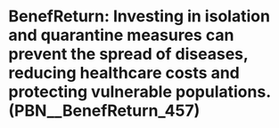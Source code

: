 # BenefReturn: __Investing in isolation and quarantine measures can prevent the spread of diseases, reducing healthcare costs and protecting vulnerable populations.__ (PBN__BenefReturn_457)

